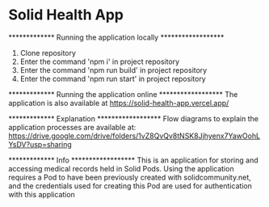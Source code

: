 # Solid Health App

************* Running the application locally ******************
1. Clone repository
2. Enter the command 'npm i' in project repository
3. Enter the command 'npm run build' in project repository
4. Enter the command 'npm run start' in project repository

************* Running the application online ******************
The application is also available at https://solid-health-app.vercel.app/



************* Explanation ******************
Flow diagrams to explain the application processes are available at: https://drive.google.com/drive/folders/1vZ8QvQv8tNSK8Jjhyenx7YawOohLYsDV?usp=sharing


************* Info ******************
This is an application for storing and accessing medical records held in Solid Pods. Using the application requires a Pod to have been previously created with solidcommunity.net, and the credentials used for creating this Pod are used for authentication with this application
